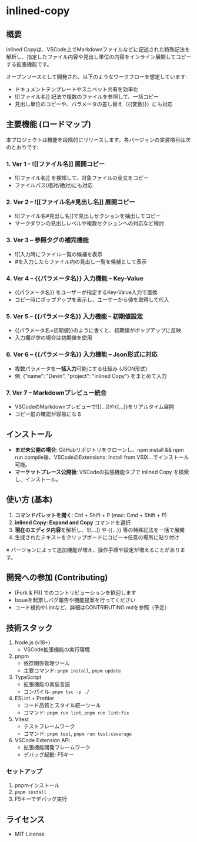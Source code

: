 # inlined-copy

## 概要

inlined Copyは、VSCode上でMarkdownファイルなどに記述された特殊記法を解析し、指定したファイル内容や見出し単位の内容をインライン展開してコピーする拡張機能です。

オープンソースとして開発され、以下のようなワークフローを想定しています:
* ドキュメントテンプレートやスニペット共有を効率化
* ![[ファイル名]] 記法で複数のファイルを参照して、一括コピー
* 見出し単位のコピーや、パラメータの差し替え（{{変数}}）にも対応

## 主要機能 (ロードマップ)

本プロジェクトは機能を段階的にリリースします。各バージョンの実装項目は次のとおりです:

### 1. Ver 1 – ![[ファイル名]] 展開コピー
* ![[ファイル名]] を検知して、対象ファイルの全文をコピー
* ファイルパス(相対/絶対)にも対応

### 2. Ver 2 – ![[ファイル名#見出し名]] 展開コピー
* ![[ファイル名#見出し名]]で見出しセクションを抽出してコピー
* マークダウンの見出しレベルや複数セクションへの対応など検討

### 3. Ver 3 – 参照タグの補完機能
* ![[入力時にファイル一覧の候補を表示
* #を入力したらファイル内の見出し一覧を候補として表示

### 4. Ver 4 – {{パラメータ名}} 入力機能 – Key-Value
* {{パラメータ名}} をユーザーが指定するKey-Value入力で置換
* コピー時にポップアップを表示し、ユーザーから値を取得して代入

### 5. Ver 5 – {{パラメータ名}} 入力機能 – 初期値設定
* {{パラメータ名=初期値}}のように書くと、初期値がポップアップに反映
* 入力欄が空の場合は初期値を使用

### 6. Ver 6 – {{パラメータ名}} 入力機能 – Json形式に対応
* 複数パラメータを**一括入力**可能にする仕組み (JSON形式)
* 例: {"name": "Devin", "project": "inlined Copy"} をまとめて入力

### 7. Ver 7 – Markdownプレビュー統合
* VSCodeのMarkdownプレビューで![[...]]や{{...}}をリアルタイム展開
* コピー前の確認が容易になる

## インストール

* **まだ未公開の場合**: GitHubリポジトリをクローンし、npm install && npm run compile後、VSCodeのExtensions: Install from VSIX...でインストール可能。
* **マーケットプレース公開後**: VSCodeの拡張機能タブで inlined Copy を検索し、インストール。

## 使い方 (基本)

1. **コマンドパレットを開く**: Ctrl + Shift + P (mac: Cmd + Shift + P)
2. **inlined Copy: Expand and Copy** コマンドを選択
3. **現在のエディタ内容**を解析し、![[...]] や {{...}} 等の特殊記法を一括で展開
4. 生成されたテキストをクリップボードにコピー→任意の場所に貼り付け

※ バージョンによって追加機能が増え、操作手順や設定が増えることがあります。

## 開発への参加 (Contributing)

* [Fork & PR] でのコントリビューションを歓迎します
* Issueを起票しバグ報告や機能提案を行ってください
* コード規約やLintなど、詳細はCONTRIBUTING.mdを参照（予定）

## 技術スタック

1. Node.js (v18+)
   * VSCode拡張機能の実行環境
2. pnpm
   * 依存関係管理ツール
   * 主要コマンド: `pnpm install`, `pnpm update`
3. TypeScript
   * 拡張機能の実装言語
   * コンパイル: `pnpm tsc -p ./`
4. ESLint + Prettier
   * コード品質とスタイル統一ツール
   * コマンド: `pnpm run lint`, `pnpm run lint:fix`
5. Vitest
   * テストフレームワーク
   * コマンド: `pnpm test`, `pnpm run test:coverage`
6. VSCode Extension API
   * 拡張機能開発フレームワーク
   * デバッグ起動: F5キー

### セットアップ
1. pnpmインストール
2. `pnpm install`
3. F5キーでデバッグ実行

## ライセンス

* MIT License
